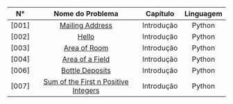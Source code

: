 N° | Nome do Problema | Capítulo | Linguagem
|     :---:      |     :---:      |     :---:      |     :---:      |  
[001] | [Mailing Address](https://github.com/Alexandre-Ribeiro26/Python_exercises/blob/main/The%20Python%20Workbook%20(Ben%20Stepheson)/Exercise_001.py) | Introdução | Python
[002] | [Hello](https://github.com/Alexandre-Ribeiro26/Python_exercises/blob/main/The%20Python%20Workbook%20(Ben%20Stepheson)/Exercise_002.py) | Introdução | Python
[003] | [Area of Room](https://github.com/Alexandre-Ribeiro26/Python_exercises/blob/main/The%20Python%20Workbook%20(Ben%20Stepheson)/Exercise_003.py) | Introdução | Python
[004] | [Area of a Field](https://github.com/Alexandre-Ribeiro26/Python_exercises/blob/main/The%20Python%20Workbook%20(Ben%20Stepheson)/Exercise_004.py) | Introdução | Python
[006] | [Bottle Deposits](https://github.com/Alexandre-Ribeiro26/Python_exercises/blob/main/The%20Python%20Workbook%20(Ben%20Stepheson)/Exercise_006.py) | Introdução | Python
[007] | [Sum of the First n Positive Integers](https://github.com/Alexandre-Ribeiro26/Python_exercises/blob/main/The%20Python%20Workbook%20(Ben%20Stepheson)/Exercise_007.py) | Introdução | Python
